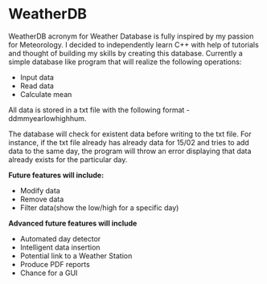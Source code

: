 # WeatherDB

WeatherDB acronym for Weather Database is fully inspired by my passion for Meteorology. I decided to independently learn C++ with help of tutorials and thought of building my skills by creating this database.
Currently a simple database like program that will realize the following operations:
<ul>
<li> Input data 
<li> Read data
<li> Calculate mean
</ul>
All data is stored in a txt file with the following format - ddmmyearlowhighhum.

The database will check for existent data before writing to the txt file. For instance, if the txt file already has already data for 15/02 and tries to add data to the same day, the program will throw an error displaying that data already exists for the particular day. 

<b>Future features will include:</b>
<ul>
<li> Modify data
<li> Remove data
<li> Filter data(show the low/high for a specific day)
</ul>
<b> Advanced future features will include</b>
<ul>
<li> Automated day detector
<li> Intelligent data insertion
<li> Potential link to a Weather Station
<li> Produce PDF reports
<li> Chance for a GUI
</ul>
